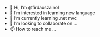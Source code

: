 - 👋 Hi, I’m @firdauszainol
- 👀 I’m interested in learning new language
- 🌱 I’m currently learning .net mvc
- 💞️ I’m looking to collaborate on ...
- 📫 How to reach me ...

<!---
firdauszainol/firdauszainol is a ✨ special ✨ repository because its `README.md` (this file) appears on your GitHub profile.
You can click the Preview link to take a look at your changes.
--->
